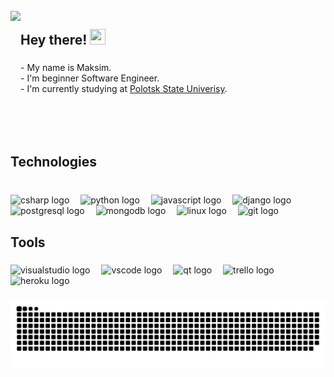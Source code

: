 
<br clear="both">

<img align="left" height="200" src="https://mir-s3-cdn-cf.behance.net/project_modules/max_1200/06f21a161921919.63cd7887d0a70.gif"  />

###

<h2 align="left">Hey there! <img src="https://raw.githubusercontent.com/MartinHeinz/MartinHeinz/master/wave.gif" width="25px" height="25px" /></h2>

###

<p align="left"> - My name is Maksim. <br> - I'm beginner Software Engineer. <br> - I'm currently studying at <a href=https://psu.by/en/>Polotsk State Univerisy</a>.</p>

###

<br clear="both">

<h2 align="left">Technologies</h2>

###

<br clear="both">

<div align="left">
  <img src="https://skillicons.dev/icons?i=cs" height="38" alt="csharp logo"  />
  <img width="10" />
  <img src="https://skillicons.dev/icons?i=py" height="38" alt="python logo"  />
  <img width="10" />
  <img src="https://skillicons.dev/icons?i=js" height="38" alt="javascript logo"  />
  <img width="10" />
  <img src="https://skillicons.dev/icons?i=django" height="38" alt="django logo"  />
  <img width="10" />
  <img src="https://skillicons.dev/icons?i=postgres" height="38" alt="postgresql logo"  />
  <img width="10" />
  <img src="https://skillicons.dev/icons?i=mongodb" height="38" alt="mongodb logo"  />
  <img width="10" />
  <img src="https://skillicons.dev/icons?i=linux" height="38" alt="linux logo"  />
  <img width="10" />
  <img src="https://skillicons.dev/icons?i=git" height="38" alt="git logo"  />
</div>

###

<h2 align="left">Tools</h2>

###

<div align="left">
  <img src="https://cdn.simpleicons.org/visualstudio/5C2D91" height="38" alt="visualstudio logo"  />
  <img width="10" />
  <img src="https://cdn.simpleicons.org/visualstudiocode/007ACC" height="38" alt="vscode logo"  />
  <img width="10" />
  <img src="https://cdn.simpleicons.org/qt/41CD52" height="38" alt="qt logo"  />
  <img width="10" />
  <img src="https://cdn.jsdelivr.net/gh/devicons/devicon/icons/trello/trello-plain.svg" height="38" alt="trello logo"  />
  <img width="10" />
  <img src="https://skillicons.dev/icons?i=heroku" height="38" alt="heroku logo"  />
</div>

###
<picture>
  <source media="(prefers-color-scheme: dark)" srcset="https://raw.githubusercontent.com/fatalcr-git/fatalcr-git/output/github-contribution-grid-snake-dark.svg">
  <source media="(prefers-color-scheme: light)" srcset="https://raw.githubusercontent.com/fatalcr-git/fatalcr-git/output/github-contribution-grid-snake.svg">
  <img alt="github contribution grid snake animation" src="https://raw.githubusercontent.com/fatalcr-git/fatalcr-git/output/github-contribution-grid-snake.svg">
</picture>

###
